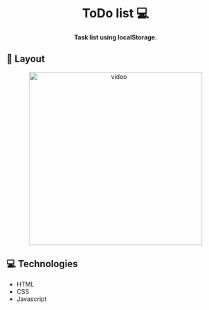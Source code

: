 <h1 align="center" style="font-weight: bold;">ToDo list 💻</h1>

<p align="center">
    <b>Task list using localStorage.</b>
</p>

<h2 id="layout">🎨 Layout</h2>

<p align="center">
    <img src="movie.mp4" alt="video" width="400px">
</p>

<h2 id="technologies">💻 Technologies</h2>

- HTML
- CSS
- Javascript
